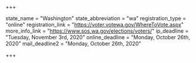 +++

state_name = "Washington"
state_abbreviation = "wa"
registration_type = "online"
registration_link = "https://voter.votewa.gov/WhereToVote.aspx"
more_info_link = "https://www.sos.wa.gov/elections/voters/"
ip_deadline = "Tuesday, November 3rd, 2020"
online_deadline = "Monday, October 26th, 2020"
mail_deadline2 = "Monday, October 26th, 2020"

+++